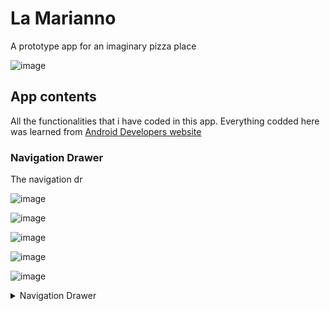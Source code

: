 # La Marianno

A prototype app for an imaginary pizza place

![image](https://user-images.githubusercontent.com/30511514/172006878-db7b0fe1-86b8-4e72-ad6f-eb6fadf5b3b8.png)


## App contents
All the functionalities that i have coded in this app. Everything codded here was learned from [Android Developers website](https://developer.android.com/courses/kotlin-android-fundamentals/overview "Android Kotlin Fundamentals")


### Navigation Drawer

The navigation dr

![image](https://user-images.githubusercontent.com/30511514/172007585-59d43852-3966-4629-ada1-af8bce8d8559.png)

![image](https://user-images.githubusercontent.com/30511514/172007664-73ff6396-349b-4a28-bf99-439b22ee3f1a.png)

![image](https://user-images.githubusercontent.com/30511514/172007726-83222b18-7bde-4d3d-8ab3-9b3a5ec95bb8.png)

![image](https://user-images.githubusercontent.com/30511514/172007765-b31ce463-c332-4b9d-b189-d9f51604ec05.png)

![image](https://user-images.githubusercontent.com/30511514/172007781-a36a9772-f02d-4582-99dc-39628631749b.png)



<details>
  <summary>Navigation Drawer</summary>
  <br>
  ![image](https://user-images.githubusercontent.com/30511514/172007913-e14cdb39-abc7-4ab4-aa54-d17394783ada.png)
</details>
